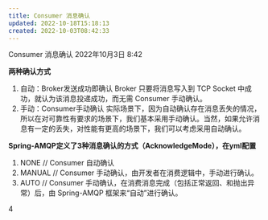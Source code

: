 ```yaml
---
title: Consumer 消息确认
updated: 2022-10-18T15:18:13
created: 2022-10-03T08:42:33
---
```


Consumer 消息确认
2022年10月3日
8:42

**两种确认方式**
1.  自动：Broker发送成功即确认
Broker 只要将消息写入到 TCP Socket 中成功，就认为该消息投递成功，而无需 Consumer 手动确认。
1.  手动：Consumer手动确认
实际场景下，因为自动确认存在消息丢失的情况，所以在对可靠性有要求的场景下，我们基本采用手动确认。当然，如果允许消息有一定的丢失，对性能有更高的场景下，我们可以考虑采用自动确认。

**Spring-AMQP定义了3种消息确认的方式（AcknowledgeMode），在yml配置**
1.  NONE // Consumer 自动确认
2.  MANUAL // Consumer 手动确认，由开发者在消费逻辑中，手动进行确认。
3.  AUTO // Consumer 手动确认，在消费消息完成（包括正常返回、和抛出异常）后，由 Spring-AMQP 框架来“自动”进行确认。

4

